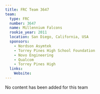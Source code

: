 ```yaml
---
title: FRC Team 3647
team:
  type: FRC
  number: 3647
  name: Millennium Falcons
  rookie_year: 2011
  location: San Diego, California, USA
  sponsors:
    - Nordson Asymtek
    - Torrey Pines High School Foundation
    - Novo Engineering
    - Qualcom
    - Torrey Pines High
  links:
    Website: 
---
```

No content has been added for this team